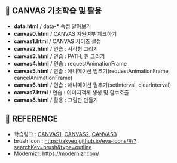 ## 🎨 CANVAS 기초학습 및 활용

<ul>
  <li> <b>data.html</b> / data-* 속성 알아보기 </li>
  <li> <b>canvas0.html</b> / CANVAS 지원여부 체크하기</li>
  <li> <b>canvas1.html</b> / CANVAS 사이즈 설정 </li>
  <li> <b>canvas2.html</b> / 연습 : 사각형 그리기 </li>
  <li> <b>canvas3.html</b> / 연습 : PATH, 원 그리기 </li>
  <li> <b>canvas4.html</b> / 연습 : requestAnimationFrame </li>
  <li> <b>canvas5.html</b> / 연습 : 애니메이션 멈추기(requestAnimationFrame, cancelAnimationFrame) </li>
  <li> <b>canvas6.html</b> / 연습 : 애니메이션 멈추기(setInterval, clearInterval) </li>
  <li> <b>canvas7.html</b> / 연습 : 이미지객체 생성 및 함수호출 </li>
  <li> <b>canvas8.html</b> / 활용 : 그림판 만들기 </li>
</ul>

## 📖 REFERENCE
- 학습링크 : [CANVAS1](https://youtu.be/JFQOgt5DMBY), [CANVAS2](https://youtu.be/ovf8cbKtBH0), [CANVAS3](https://youtu.be/p8TsTUJj-kY)<br>
- brush icon : https://akveo.github.io/eva-icons/#/?searchKey=brush&type=outline <br>
- Modernizr: https://modernizr.com/ <br>

